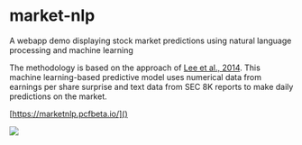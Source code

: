 # market-nlp
A webapp demo displaying stock market predictions using natural language processing and machine learning

The methodology is based on the approach of [Lee et al., 2014](https://web.stanford.edu/~jurafsky/pubs/lrec2014_stocks.pdf). This machine learning-based predictive model uses numerical data from earnings per share surprise and text data from SEC 8K reports to make daily predictions on the market.

[https://marketnlp.pcfbeta.io/]()

<img src='https://github.com/crawles/market-nlp/blob/master/SitePreview.png?raw=true'>
